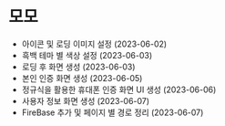  # 모모
 * 아이콘 및 로딩 이미지 설정 (2023-06-02)
 * 흑백 테마 별 색상 설정 (2023-06-03)
 * 로딩 후 화면 생성 (2023-06-03)
 * 본인 인증 화면 생성 (2023-06-05)
 * 정규식을 활용한 휴대폰 인증 화면 UI 생성 (2023-06-06)
 * 사용자 정보 화면 생성 (2023-06-07)
 * FireBase 추가 및 페이지 별 경로 정리 (2023-06-07)